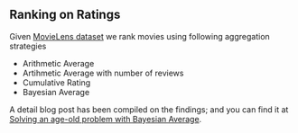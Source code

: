 Ranking on Ratings
---

Given [MovieLens dataset](https://grouplens.org/datasets/movielens/) we rank movies using following aggregation strategies

 - Arithmetic Average
 - Artihmetic Average with number of reviews
 - Cumulative Rating
 - Bayesian Average

A detail blog post has been compiled on the findings; and you can find it at [Solving an age-old problem with Bayesian Average](https://arpitbhayani.me/blogs/bayesian-average).
